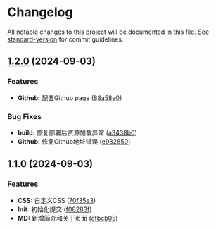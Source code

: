 # Changelog

All notable changes to this project will be documented in this file. See [standard-version](https://github.com/conventional-changelog/standard-version) for commit guidelines.

## [1.2.0](https://github.com/guizimo/vue3-stage/compare/v1.1.0...v1.2.0) (2024-09-03)


### Features

* **Github:** 配置Github page ([88a58e0](https://github.com/guizimo/vue3-stage/commit/88a58e0a7a9aa47bd7df5ea34c15c31b847109d3))


### Bug Fixes

* **build:** 修复部署后资源加载异常 ([a3438b0](https://github.com/guizimo/vue3-stage/commit/a3438b099d4823dcd22e8e495240030aa782423b))
* **Github:** 修复Github地址错误 ([e982850](https://github.com/guizimo/vue3-stage/commit/e98285010c308426411df69a46c2059a0f06baab))

## 1.1.0 (2024-09-03)


### Features

* **CSS:** 自定义CSS ([70f35e3](https://github.com/guizimo/vue3-stage/commit/70f35e30d3106e53557f7cd6e3ab3672c54b8006))
* **Init:** 初始化提交 ([f08283f](https://github.com/guizimo/vue3-stage/commit/f08283f910f9f1641d35c96f6f6df8d792b95b74))
* **MD:** 新增简介和关于页面 ([cfbcb05](https://github.com/guizimo/vue3-stage/commit/cfbcb05b9fe6aaa1a214c85b4492f90cf7e7bb72))
